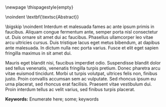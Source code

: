 <!-- Abstract -->
<!--
É a tradução do resumo para a língua inglesa, com a finalidade de facilitar a divulgação do trabalho em nível internacional, ou a tradução para o português, caso a língua dominante seja outra. Deverá ter, no máximo, 500 palavras e indicar, ao final, as key words.
-->
<!-- Do not use headings in front-matter section will be processed into TOC, as it will be processed into TOC -->
\newpage
\thispagestyle{empty}

\noindent
\textbf{\textsc{Abstract}}

\bigskip
\noindent
Interdum et malesuada fames ac ante ipsum primis in faucibus. Aliquam congue fermentum ante, semper porta nisl consectetur ut. Duis ornare sit amet dui ac faucibus. Phasellus ullamcorper leo vitae arcu ultricies cursus. Duis tristique lacus eget metus bibendum, at dapibus ante malesuada. In dictum nulla nec porta varius. Fusce et elit eget sapien fringilla maximus in sit amet dui.

Mauris eget blandit nisi, faucibus imperdiet odio. Suspendisse blandit dolor sed tellus venenatis, venenatis fringilla turpis pretium. Donec pharetra arcu vitae euismod tincidunt. Morbi ut turpis volutpat, ultrices felis non, finibus justo. Proin convallis accumsan sem ac vulputate. Sed rhoncus ipsum eu urna placerat, sed rhoncus erat facilisis. Praesent vitae vestibulum dui. Proin interdum tellus ac velit varius, sed finibus turpis placerat.

**Keywords:** Enumerate here; some; keywords




